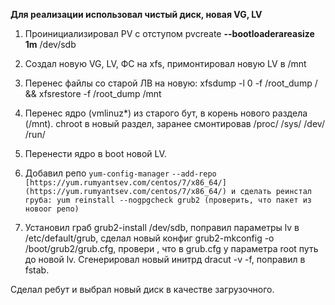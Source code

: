 
**Для реализации использовал чистый диск, новая VG, LV**

1) Проинициализировал PV с отступом pvcreate  **--bootloaderareasize 1m**  /dev/sdb

2) Создал новую VG, LV, ФС на xfs, примонтировал новую LV  в /mnt

3) Перенес файлы со старой ЛВ на новую: xfsdump -l 0 -f /root_dump / && xfsrestore -f /root_dump /mnt

4) Перенес ядро (vmlinuz*) из старого бут,  в корень нового раздела (/mnt). chroot в новый раздел, заранее смонтировав /proc/ /sys/ /dev/ /run/

5) Перенести ядро в boot новой LV.

6) Добавил репо `yum-config-manager`  `--add-repo [https://yum.rumyantsev.com/centos/7/x86_64/](https://yum.rumyantsev.com/centos/7/x86_64/) и сделать реинстал груба: yum reinstall --nogpgcheck grub2 (проверить, что пакет из новоог репо)`

7) Установил граб grub2-install /dev/sdb, поправил параметры lv в /etc/default/grub, сделал новый конфиг grub2-mkconfig -o /boot/grub2/grub.cfg, провери , что в grub.cfg у параметра root путь до новой lv. Сгенерировал новый инитрд dracut -v -f, поправил в fstab.

Сделал ребут и выбрал новый диск в качестве загрузочного.